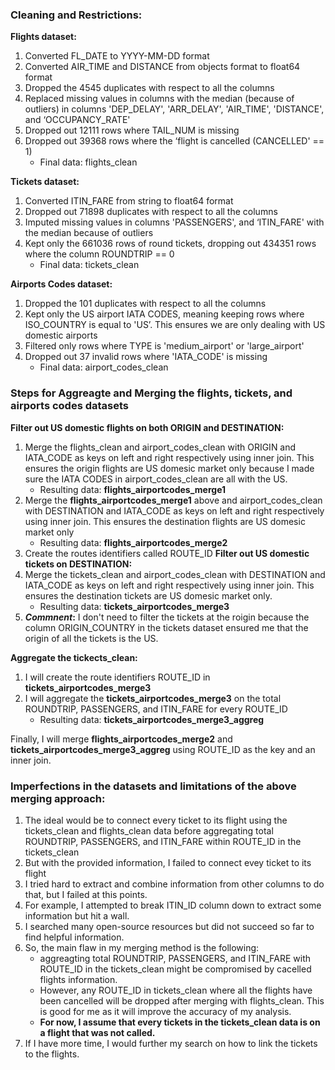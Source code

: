 

### Cleaning and Restrictions: 
**Flights dataset:**
1. Converted FL_DATE to YYYY-MM-DD format 
2. Converted  AIR_TIME and DISTANCE from objects format to float64 format
3. Dropped the 4545 duplicates with respect to all the columns 
4. Replaced missing values in columns with the median (because of outliers) in columns 'DEP_DELAY', 'ARR_DELAY', 'AIR_TIME', 'DISTANCE', and ‘OCCUPANCY_RATE'
5. Dropped out 12111  rows where TAIL_NUM is missing
6. Dropped out 39368 rows where the ‘flight is cancelled (CANCELLED' == 1)
    - Final data: flights_clean

**Tickets dataset:**
1. Converted ITIN_FARE from string to float64 format
2. Dropped out  71898 duplicates with respect to all the columns 
3. Imputed missing values in columns 'PASSENGERS', and ‘ITIN_FARE' with the median because of outliers
4. Kept only the 661036 rows of round tickets, dropping out 434351 rows where the column ROUNDTRIP == 0
    - Final data: tickets_clean

**Airports Codes dataset:**
1. Dropped the 101 duplicates with respect to all the columns
2. Kept only the US airport IATA CODES, meaning keeping rows where ISO_COUNTRY is equal to 'US’.  This ensures we are only dealing with US domestic airports
3. Filtered only  rows where TYPE is 'medium_airport' or 'large_airport'
4. Dropped out 37 invalid  rows where 'IATA_CODE' is missing
    - Final data: airport_codes_clean
    
    
 
 ### Steps for Aggreagte and Merging the flights, tickets, and airports codes datasets
**Filter out US domestic flights on both ORIGIN and DESTINATION:**
1. Merge the flights_clean and airport_codes_clean with ORIGIN and IATA_CODE as keys on left and right respectively using inner join. This ensures the origin flights are US domesic market only because I made sure the IATA CODES in airport_codes_clean are all with the US.
    - Resulting data: **flights_airportcodes_merge1**
2. Merge the **flights_airportcodes_merge1** above and airport_codes_clean with DESTINATION and IATA_CODE as keys on left and right respectively using inner join. This ensures the destination flights are US domesic market only
      - Resulting data: **flights_airportcodes_merge2**
3. Create the routes identifiers called ROUTE_ID
**Filter out US domestic tickets on DESTINATION:**
1. Merge the tickets_clean and airport_codes_clean with DESTINATION and IATA_CODE as keys on left and right respectively using inner join. This ensures the destination tickets are US domesic market only.
      - Resulting data: **tickets_airportcodes_merge3**
2. **_Commnent_:** I don't need to filter the tickets at the roigin because the column ORIGIN_COUNTRY in the tickets dataset ensured me that the origin of all the tickets is the US.

**Aggregate the tickects_clean:**
1. I will create the route identifiers ROUTE_ID in **tickets_airportcodes_merge3**
2. I will aggregate the **tickets_airportcodes_merge3** on the total ROUNDTRIP, PASSENGERS, and ITIN_FARE for every ROUTE_ID
      - Resulting data: **tickets_airportcodes_merge3_aggreg**

Finally, I will merge **flights_airportcodes_merge2** and **tickets_airportcodes_merge3_aggreg** using ROUTE_ID as the key and an inner join.



### Imperfections in the datasets and limitations of the above merging approach:
1. The ideal would be to connect every ticket to its flight using the tickets_clean and flights_clean data before aggregating total ROUNDTRIP, PASSENGERS, and ITIN_FARE within ROUTE_ID in the tickets_clean
2. But with the provided information, I failed to connect evey ticket to its flight
3. I tried hard to extract and combine information from other columns to do that, but I failed at this points.
4. For example, I attempted to break ITIN_ID column down to extract some information but hit a wall. 
4. I searched  many open-source resources but did not succeed so far to find helpful information.
5. So, the main flaw in my merging method is the following:
    - aggreagting total ROUNDTRIP, PASSENGERS, and ITIN_FARE with ROUTE_ID in the tickets_clean might be compromised by cacelled flights information.
    - However, any ROUTE_ID in tickets_clean where all the flights have been cancelled will be dropped after merging with flights_clean. This is good for me as it will improve the accuracy of my analysis.  
    - **For now, I assume that every tickets in the tickets_clean data is on a flight that was not called.** 
6. If I have more time, I would further my search on how to link the tickets to the flights. 

